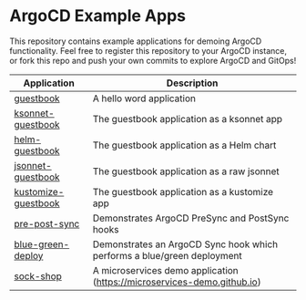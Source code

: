 # ArgoCD Example Apps

This repository contains example applications for demoing ArgoCD functionality. Feel free
to register this repository to your ArgoCD instance, or fork this repo and push your own commits 
to explore ArgoCD and GitOps!


| Application | Description |
|-------------|-------------|
| [guestbook](guestbook/) | A hello word application |
| [ksonnet-guestbook](ksonnet-guestbook/) | The guestbook application as a ksonnet app |
| [helm-guestbook](helm-guestbook/) | The guestbook application as a Helm chart |
| [jsonnet-guestbook](jsonnet-guestbook/) | The guestbook application as a raw jsonnet |
| [kustomize-guestbook](kustomize-guestbook/) | The guestbook application as a kustomize app |
| [pre-post-sync](pre-post-sync/) | Demonstrates ArgoCD PreSync and PostSync hooks |
| [blue-green-deploy](blue-green-deploy/) | Demonstrates an ArgoCD Sync hook which performs a blue/green deployment |
| [sock-shop](sock-shop/) | A microservices demo application (https://microservices-demo.github.io) |
